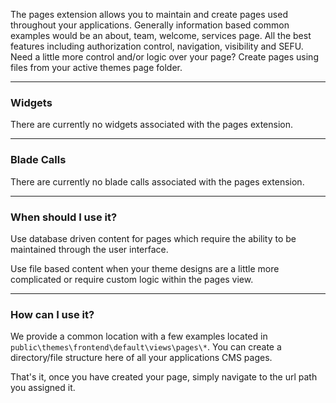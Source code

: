 The pages extension allows you to maintain and create pages used throughout your applications. Generally information based common examples would be an about, team, welcome, services page. All the best features including authorization control, navigation, visibility and SEFU. Need a little more control and/or logic over your page? Create pages using files from your active themes page folder.

---

### Widgets

There are currently no widgets associated with the pages extension.

---

### Blade Calls

There are currently no blade calls associated with the pages extension.

---

### When should I use it?

Use database driven content for pages which require the ability to be maintained through the user interface.

Use file based content when your theme designs are a little more complicated or require custom logic within the pages view.

---

### How can I use it?

We provide a common location with a few examples located in `public\themes\frontend\default\views\pages\*`. You can create a directory/file structure here of all your applications CMS pages.

That's it, once you have created your page, simply navigate to the url path you assigned it.
